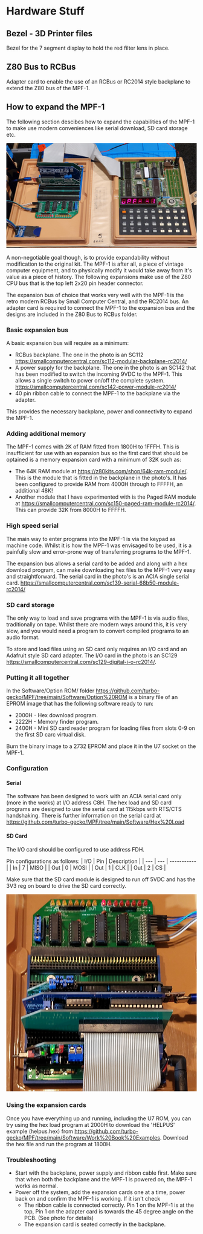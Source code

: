 # Hardware Stuff

## Bezel - 3D Printer files
Bezel for the 7 segment display to hold the red filter lens in place.

## Z80 Bus to RCBus
Adapter card to enable the use of an RCBus or RC2014 style backplane to extend the Z80 bus of the MPF-1.

## How to expand the MPF-1
The following section descibes how to expand the capabilities of the MPF-1 to make use modern conveniences like serial download, SD card storage etc.

![MPF-1 with expansion](https://github.com/turbo-gecko/MPF/blob/main/Hardware/MPF-1%20with%20RCBus.jpg)

A non-negotiable goal though, is to provide expandability without modification to the original kit. The MPF-1 is after all, a piece of vintage computer equipment, and to physically modify it would take away from it's value as a piece of history. The following expansions make use of the Z80 CPU bus that is the top left 2x20 pin header connector.

The expansion bus of choice that works very well with the MPF-1 is the retro modern RCBus by Small Computer Central, and the RC2014 bus. An adapter card is required to connect the MPF-1 to the expansion bus and the designs are included in the Z80 Bus to RCBus folder.

### Basic expansion bus
A basic expansion bus will require as a minimum:
- RCBus backplane. The one in the photo is an SC112 https://smallcomputercentral.com/sc112-modular-backplane-rc2014/
- A power supply for the backplane. The one in the photo is an SC142 that has been modified to switch the incoming 9VDC to the MPF-1. This allows a single switch to power on/off the complete system. https://smallcomputercentral.com/sc142-power-module-rc2014/
- 40 pin ribbon cable to connect the MPF-1 to the backplane via the adapter.

This provides the necessary backplane, power and connectivity to expand the MPF-1.

### Adding additional memory
The MPF-1 comes with 2K of RAM fitted from 1800H to 1FFFH. This is insufficient for use with an expansion bus so the first card that should be optained is a memory expansion card with a minimum of 32K such as:
- The 64K RAM module at https://z80kits.com/shop/64k-ram-module/. This is the module that is fitted in the backplane in the photo's. It has been configured to provide RAM from 4000H through to FFFFH, an additional 48K!
- Another module that I have experimented with is the Paged RAM module at https://smallcomputercentral.com/sc150-paged-ram-module-rc2014/. This can provide 32K from 8000H to FFFFH.

### High speed serial
The main way to enter programs into the MPF-1 is via the keypad as machine code. Whilst it is how the MPF-1 was envisaged to be used, it is a painfully slow and error-prone way of transferring programs to the MPF-1.

The expansion bus allows a serial card to be added and along with a hex download program, can make downloading hex files to the MPF-1 very easy and straightforward. The serial card in the photo's is an ACIA single serial card. https://smallcomputercentral.com/sc139-serial-68b50-module-rc2014/

### SD card storage
The only way to load and save programs with the MPF-1 is via audio files, traditionally on tape. Whilst there are modern ways around this, it is very slow, and you would need a program to convert compiled programs to an audio format.

To store and load files using an SD card only requires an I/O card and an Adafruit style SD card adapter. The I/O card in the photo is an SC129 https://smallcomputercentral.com/sc129-digital-i-o-rc2014/.

### Putting it all together
In the Software/Option ROM/ folder https://github.com/turbo-gecko/MPF/tree/main/Software/Option%20ROM is a binary file of an EPROM image that has the following software ready to run:
- 2000H - Hex download program.
- 2222H - Memory finder program.
- 2400H - Mini SD card reader program for loading files from slots 0-9 on the first SD carc virtual disk.

Burn the binary image to a 2732 EPROM and place it in the U7 socket on the MPF-1.

### Configuration

#### Serial
The software has been designed to work with an ACIA serial card only (more in the works) at I/O address C8H. The hex load and SD card programs are designed to use the serial card at 115kbps with RTS/CTS handshaking. There is further information on the serial card at https://github.com/turbo-gecko/MPF/tree/main/Software/Hex%20Load

#### SD Card
The I/O card should be configured to use address FDH.

Pin configurations as follows:
| I/O | Pin | Description |
| --- | --- | ----------- |
| In  |  7  | MISO        |
| Out |  0  | MOSI        |
| Out |  1  | CLK         |
| Out |  2  | CS          |

Make sure that the SD card module is designed to run off 5VDC and has the 3V3 reg on board to drive the SD card correctly.

![Expansion Bus](https://github.com/turbo-gecko/MPF/blob/main/Hardware/RCBus-1.jpg)

### Using the expansion cards
Once you have everything up and running, including the U7 ROM, you can try using the hex load program at 2000H to download the 'HELPUS' example (helpus.hex) from https://github.com/turbo-gecko/MPF/tree/main/Software/Work%20Book%20Examples. Download the hex file and run the program at 1800H.


### Troubleshooting
- Start with the backplane, power supply and ribbon cable first. Make sure that when both the backplane and the MPF-1 is powered on, the MPF-1 works as normal.
- Power off the system, add the expansion cards one at a time, power back on and confirm the MPF-1 is working. If it isn't check
  - The ribbon cable is connected correctly. Pin 1 on the MPF-1 is at the top, Pin 1 on the adapter card is towards the 45 degree angle on the PCB. (See photo for details)
  - The expansion card is seated correctly in the backplane.
  
